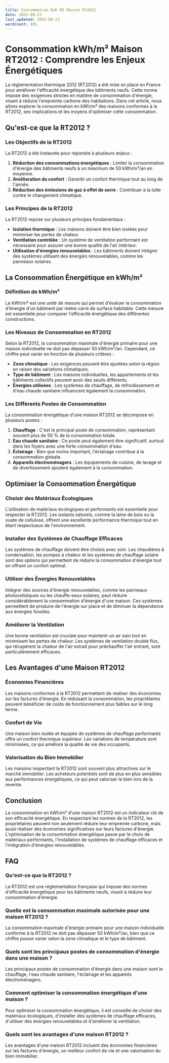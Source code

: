 ```yaml
---
title: Consommation Kwh M2 Maison Rt2012
date: 2025-09-23
last_updated: 2025-09-23
wordcount: 935
---
```


# Consommation kWh/m² Maison RT2012 : Comprendre les Enjeux Énergétiques

La réglementation thermique 2012 (RT2012) a été mise en place en France pour améliorer l'efficacité énergétique des bâtiments neufs. Cette norme impose des exigences strictes en matière de consommation d'énergie, visant à réduire l'empreinte carbone des habitations. Dans cet article, nous allons explorer la consommation en kWh/m² des maisons conformes à la RT2012, ses implications et les moyens d'optimiser cette consommation.

## Qu'est-ce que la RT2012 ?

### Les Objectifs de la RT2012

La RT2012 a été instaurée pour répondre à plusieurs enjeux :

1. **Réduction des consommations énergétiques** : Limiter la consommation d'énergie des bâtiments neufs à un maximum de 50 kWh/m²/an en moyenne.
2. **Amélioration du confort** : Garantir un confort thermique tout au long de l'année.
3. **Réduction des émissions de gaz à effet de serre** : Contribuer à la lutte contre le changement climatique.

### Les Principes de la RT2012

La RT2012 repose sur plusieurs principes fondamentaux :

- **Isolation thermique** : Les maisons doivent être bien isolées pour minimiser les pertes de chaleur.
- **Ventilation contrôlée** : Un système de ventilation performant est nécessaire pour assurer une bonne qualité de l'air intérieur.
- **Utilisation d'énergies renouvelables** : Les bâtiments doivent intégrer des systèmes utilisant des énergies renouvelables, comme les panneaux solaires.

## La Consommation Énergétique en kWh/m²

### Définition de kWh/m²

Le kWh/m² est une unité de mesure qui permet d'évaluer la consommation d'énergie d'un bâtiment par mètre carré de surface habitable. Cette mesure est essentielle pour comparer l'efficacité énergétique des différentes constructions.

### Les Niveaux de Consommation en RT2012

Selon la RT2012, la consommation maximale d'énergie primaire pour une maison individuelle ne doit pas dépasser 50 kWh/m²/an. Cependant, ce chiffre peut varier en fonction de plusieurs critères :

- **Zone climatique** : Les exigences peuvent être ajustées selon la région en raison des variations climatiques.
- **Type de bâtiment** : Les maisons individuelles, les appartements et les bâtiments collectifs peuvent avoir des seuils différents.
- **Énergies utilisées** : Les systèmes de chauffage, de refroidissement et d'eau chaude sanitaire influencent également la consommation.

### Les Différents Postes de Consommation

La consommation énergétique d'une maison RT2012 se décompose en plusieurs postes :

1. **Chauffage** : C'est le principal poste de consommation, représentant souvent plus de 50 % de la consommation totale.
2. **Eau chaude sanitaire** : Ce poste peut également être significatif, surtout dans les foyers avec une forte consommation d'eau.
3. **Éclairage** : Bien que moins important, l'éclairage contribue à la consommation globale.
4. **Appareils électroménagers** : Les équipements de cuisine, de lavage et de divertissement ajoutent également à la consommation.

## Optimiser la Consommation Énergétique

### Choisir des Matériaux Écologiques

L'utilisation de matériaux écologiques et performants est essentielle pour respecter la RT2012. Les isolants naturels, comme la laine de bois ou la ouate de cellulose, offrent une excellente performance thermique tout en étant respectueux de l'environnement.

### Installer des Systèmes de Chauffage Efficaces

Les systèmes de chauffage doivent être choisis avec soin. Les chaudières à condensation, les pompes à chaleur et les systèmes de chauffage solaire sont des options qui permettent de réduire la consommation d'énergie tout en offrant un confort optimal.

### Utiliser des Énergies Renouvelables

Intégrer des sources d'énergie renouvelables, comme les panneaux photovoltaïques ou les chauffe-eaux solaires, peut réduire considérablement la consommation d'énergie d'une maison. Ces systèmes permettent de produire de l'énergie sur place et de diminuer la dépendance aux énergies fossiles.

### Améliorer la Ventilation

Une bonne ventilation est cruciale pour maintenir un air sain tout en minimisant les pertes de chaleur. Les systèmes de ventilation double flux, qui récupèrent la chaleur de l'air extrait pour préchauffer l'air entrant, sont particulièrement efficaces.

## Les Avantages d'une Maison RT2012

### Économies Financières

Les maisons conformes à la RT2012 permettent de réaliser des économies sur les factures d'énergie. En réduisant la consommation, les propriétaires peuvent bénéficier de coûts de fonctionnement plus faibles sur le long terme.

### Confort de Vie

Une maison bien isolée et équipée de systèmes de chauffage performants offre un confort thermique supérieur. Les variations de température sont minimisées, ce qui améliore la qualité de vie des occupants.

### Valorisation du Bien Immobilier

Les maisons respectant la RT2012 sont souvent plus attractives sur le marché immobilier. Les acheteurs potentiels sont de plus en plus sensibles aux performances énergétiques, ce qui peut valoriser le bien lors de la revente.

## Conclusion

La consommation en kWh/m² d'une maison RT2012 est un indicateur clé de son efficacité énergétique. En respectant les normes de la RT2012, les propriétaires peuvent non seulement réduire leur empreinte carbone, mais aussi réaliser des économies significatives sur leurs factures d'énergie. L'optimisation de la consommation énergétique passe par le choix de matériaux performants, l'installation de systèmes de chauffage efficaces et l'intégration d'énergies renouvelables. 

## FAQ

### Qu'est-ce que la RT2012 ?

La RT2012 est une réglementation française qui impose des normes d'efficacité énergétique pour les bâtiments neufs, visant à réduire leur consommation d'énergie.

### Quelle est la consommation maximale autorisée pour une maison RT2012 ?

La consommation maximale d'énergie primaire pour une maison individuelle conforme à la RT2012 ne doit pas dépasser 50 kWh/m²/an, bien que ce chiffre puisse varier selon la zone climatique et le type de bâtiment.

### Quels sont les principaux postes de consommation d'énergie dans une maison ?

Les principaux postes de consommation d'énergie dans une maison sont le chauffage, l'eau chaude sanitaire, l'éclairage et les appareils électroménagers.

### Comment optimiser la consommation énergétique d'une maison ?

Pour optimiser la consommation énergétique, il est conseillé de choisir des matériaux écologiques, d'installer des systèmes de chauffage efficaces, d'utiliser des énergies renouvelables et d'améliorer la ventilation.

### Quels sont les avantages d'une maison RT2012 ?

Les avantages d'une maison RT2012 incluent des économies financières sur les factures d'énergie, un meilleur confort de vie et une valorisation du bien immobilier.